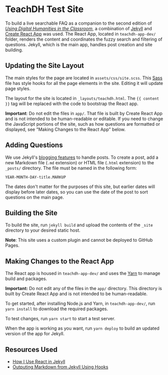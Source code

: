 # TeachDH Test Site

To build a live searchable FAQ as a companion to the second edition of [*Using Digital Humanities in the Classroom*](https://www.bloomsbury.com/uk/using-digital-humanities-in-the-classroom-9781350029750/), a combination of [Jekyll](https://github.com/jekyll/jekyll) and [Create React App](https://github.com/facebook/create-react-app) was used. The React App, located in `teachdh-app-dev/` folder, renders the content and coordinates the fuzzy search and filtering of questions. Jekyll, which is the main app, handles post creation and site building.

## Updating the Site Layout

The main styles for the page are located in `assets/css/site.scss`. This [Sass](https://sass-lang.com/) file has style hooks for all the page elements in the site. Editing it will update page styles.

The layout for the site is located in `_layouts/teachdh.html`. The `{{ content }}` tag will be replaced with the code to bootstrap the React app.

**Important**: Do not edit the files in `app/`. That file is built by Create React App and is not intended to be human-readable or editable. If you need to change the JavaScript portions of the site, such as how questions are formatted or displayed, see "Making Changes to the React App" below.

## Adding Questions

We use Jekyll's [blogging features](https://jekyllrb.com/docs/posts/) to handle posts. To create a post, add a new Markdown file (`.md` extension) or HTML file (`.html` extension) to the `_posts/` directory. The file must be named in the following form:

~~~
YEAR-MONTH-DAY-title.MARKUP
~~~

The dates don't matter for the purposes of this site, but earlier dates will display before later dates, so you can use the date of the post to sort questions on the main page.

## Building the Site

To build the site, run `jekyll build` and upload the contents of the `_site` directory to your desired static host.

**Note**: This site uses a custom plugin and cannot be deployed to GitHub Pages.

## Making Changes to the React App

The React app is housed in `teachdh-app-dev/` and uses the [Yarn](https://yarnpkg.com/) to manage build and packages.

**Important:** Do not edit any of the files in the `app/` directory. This directory is built by Create React App and is not intended to be human-readable.

To get started, after installing Node.js and Yarn, in `teachdh-app-dev/`, run `yarn install` to download the required packages.

To test changes, run `yarn start` to start a test server.

When the app is working as you want, run `yarn deploy` to build an updated version of the app for Jekyll.

## Resources Used

* [How I Use React in Jekyll](https://www.blairanderson.co/2020/create-react-jekyll/)
* [Outputing Markdown from Jekyll Using Hooks](https://humanwhocodes.com/blog/2019/04/jekyll-hooks-output-markdown/)
